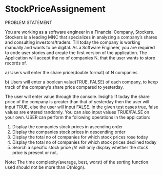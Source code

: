 # StockPriceAssignement

PROBLEM STATEMENT

You are working as a software engineer in a Financial Company, Stockers. Stockers is a leading MNC that specializes in analyzing a company’s shares and consulting investors/traders.
Till today the company is working manually and wants to be digital. As a Software Engineer, you are required to code user stories and create the first version of the application.
The Application will accept the no of companies N, that the user wants to store records of.

a) Users will enter the share price(double format) of N companies. 

b) Users will enter a boolean value(TRUE, FALSE) of each company, to keep track of the company’s share price compared to yesterday. 

The user will enter value through the console.
Insight: If today the share price of the company is greater than that of yesterday then the user will input TRUE, else the user will input FALSE. 
In the given test cases true, false values are entered randomly. You can also input values TRUE/FALSE on your own.
USER can perform the following operations in the application:
1. Display the companies stock prices in ascending order 
2. Display the companies stock prices in descending order 
3. Display the total no of companies for which stock prices rose today 
4. Display the total no of companies for which stock prices declined today 
5. Search a specific stock price //it will only display whether the stock price is present or not.

Note: The time complexity(average, best, worst) of the sorting function used should not be more
than O(nlogn).
